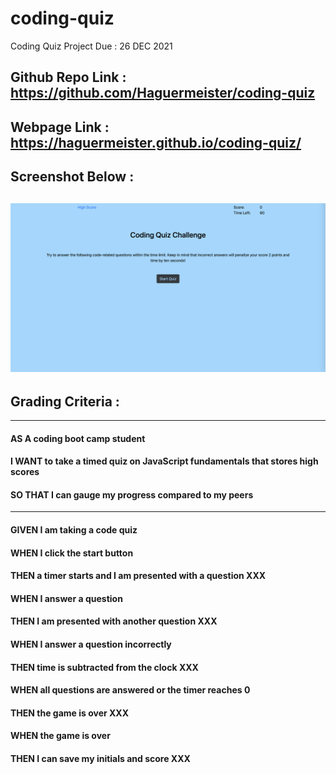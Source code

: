 # coding-quiz

Coding Quiz Project Due : 26 DEC 2021

## Github Repo Link : https://github.com/Haguermeister/coding-quiz

## Webpage Link : https://haguermeister.github.io/coding-quiz/

## Screenshot Below :
![alt text](./assets/images/ScreenShot.png)
---

## Grading Criteria :

---

#### AS A coding boot camp student

#### I WANT to take a timed quiz on JavaScript fundamentals that stores high scores

#### SO THAT I can gauge my progress compared to my peers

---

#### GIVEN I am taking a code quiz

#### WHEN I click the start button

#### THEN a timer starts and I am presented with a question XXX

#### WHEN I answer a question

#### THEN I am presented with another question XXX

#### WHEN I answer a question incorrectly

#### THEN time is subtracted from the clock XXX

#### WHEN all questions are answered or the timer reaches 0

#### THEN the game is over  XXX

#### WHEN the game is over

#### THEN I can save my initials and score XXX
